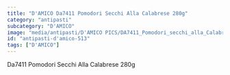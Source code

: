 ```yaml
---
title: "D'AMICO Da7411 Pomodori Secchi Alla Calabrese 280g"
category: "antipasti"
subcategory: "D'AMICO"
image: "media/antipasti/D'AMICO PICS/DA7411_Pomodori_secchi_alla_Calabrese_280g.png"
id: "antipasti-d'amico-513"
tags: ["D'AMICO"]
---
```


Da7411 Pomodori Secchi Alla Calabrese 280g
